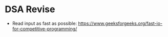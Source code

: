 # DSA Revise

- Read input as fast as possible: https://www.geeksforgeeks.org/fast-io-for-competitive-programming/
